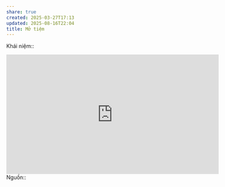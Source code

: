 ```yaml
---
share: true
created: 2025-03-27T17:13
updated: 2025-08-16T22:04
title: Mở tiệm
---
```

Khái niệm:: 
<iframe width="560" height="315" src="https://www.youtube.com/embed/D7DfFaJw8AA?si=uwqHc9Yt_4bU16mC" title="YouTube video player" frameborder="0" allow="accelerometer; autoplay; clipboard-write; encrypted-media; gyroscope; picture-in-picture; web-share" referrerpolicy="strict-origin-when-cross-origin" allowfullscreen></iframe>
Nguồn:: 
